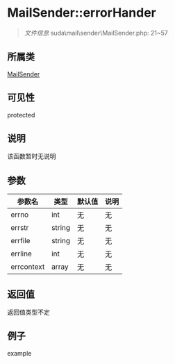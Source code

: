 # MailSender::errorHander



> *文件信息* suda\mail\sender\MailSender.php: 21~57

## 所属类 

[MailSender](../MailSender.md)

## 可见性

 protected 

## 说明

该函数暂时无说明


## 参数


| 参数名 | 类型 | 默认值 | 说明 |
|--------|-----|-------|-------|
| errno |  int | 无 | 无 |
| errstr |  string | 无 | 无 |
| errfile |  string | 无 | 无 |
| errline |  int | 无 | 无 |
| errcontext |  array | 无 | 无 |



## 返回值

返回值类型不定


## 例子

example